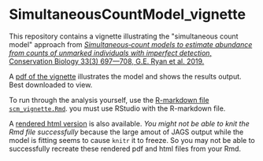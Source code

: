 # SimultaneousCountModel_vignette

This repository contains a vignette illustrating the "simultaneous count model" approach from [*Simultaneous‐count models to estimate abundance from counts of unmarked individuals with imperfect detection*, Conservation Biology 33(3) 697—708, G.E. Ryan et al. 2019.]( https://doi.org/10.1111/cobi.13261)

A [pdf of the vignette](https://github.com/geryan/SimultaneousCountModel_vignette/blob/master/simultaneous_count_model_vignette.pdf) illustrates the model and shows the results output. Best downloaded to view.

To run through the analysis yourself, use the [R-markdown file `scm_vignette.Rmd`](https://github.com/geryan/SimultaneousCountModel_vignette/blob/master/scm_vignette.Rmd). you must use RStudio with the R-markdown file.

A [rendered html version](https://github.com/geryan/SimultaneousCountModel_vignette/blob/master/simultaneous_count_model_vignette.html) is also available. *You might not be able to knit the Rmd file successfully* because the large amout of JAGS output while the model is fitting seems to cause `knitr` it to freeze. So you may not be able to successfully recreate these rendered pdf and html files from your Rmd.
